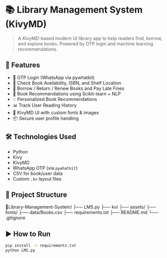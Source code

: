 # 📚 Library Management System (KivyMD)

> A KivyMD-based modern UI library app to help readers find, borrow, and explore books. Powered by OTP login and machine learning recommendations.

## 🚀 Features
- 🔐 OTP Login (WhatsApp via pywhatkit)
- 📘 Check Book Availability, ISBN, and Shelf Location
- 🔁 Borrow / Return / Renew Books and Pay Late Fines
- 🧠 Book Recommendations using Scikit-learn + NLP
- 💡 Personalized Book Recommendations
- 📊 Track User Reading History
- 🎨 KivyMD UI with custom fonts & images
- 📦 Secure user profile handling

## 🛠️ Technologies Used
- Python
- Kivy
- KivyMD
- WhatsApp OTP (via `pywhatkit`)
- CSV for book/user data
- Custom `.kv` layout files

## 📁 Project Structure

📂Library-Management-System/
├── LMS.py
├── kv/
├── assets/
├── fonts/
├── data/Books.csv
├── requirements.txt
├── README.md
└── .gitignore


## ▶️ How to Run
```bash
pip install -r requirements.txt
python LMS.py